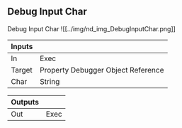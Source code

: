 ## Debug Input Char
Debug Input Char
![[../img/nd_img_DebugInputChar.png]]

|Inputs||
|--|--|
| In | Exec |
| Target | Property Debugger Object Reference |
| Char | String |

|Outputs||
|--|--|
| Out | Exec |
